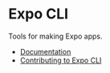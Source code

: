 # Expo CLI

Tools for making Expo apps.

- [Documentation](https://docs.expo.io/versions/latest/workflow/expo-cli)
- [Contributing to Expo CLI](https://github.com/expo/expo-cli/blob/master/CONTRIBUTING.md)
